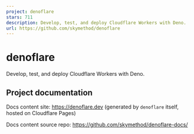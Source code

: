 ```yaml
---
project: denoflare
stars: 711
description: Develop, test, and deploy Cloudflare Workers with Deno.
url: https://github.com/skymethod/denoflare
---
```


denoflare
=========

Develop, test, and deploy Cloudflare Workers with Deno.

Project documentation
---------------------

Docs content site: https://denoflare.dev (generated by `denoflare` itself, hosted on Cloudflare Pages)

Docs content source repo: https://github.com/skymethod/denoflare-docs/
